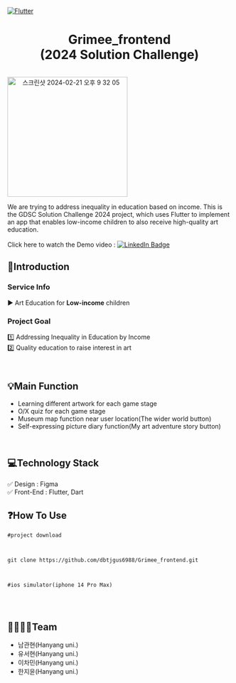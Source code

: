 [![Flutter](https://img.shields.io/badge/Made%20with-Flutter-blue.svg)](https://flutter.dev/) 
<h1 align="center">
<span> Grimee_frontend <br> (2024 Solution Challenge)
</span>
</h1>
<div style="display: flex;">
<p align="center"><img width="270" alt="스크린샷 2024-02-21 오후 9 32 05" src="https://github.com/dbtjgus6988/Grimee_frontend/assets/144633320/5740c28c-e05c-4425-9c70-8693874b4c4f"></p>
</div>
We are trying to address inequality in education based on income. This is the GDSC Solution Challenge 2024 project, which uses Flutter to implement an app that enables low-income children to also receive high-quality art education. <br>
<br>
Click here to watch the Demo video :
<a href="https://youtu.be/VqojYN2tKqo?si=KvSIptzVVSistFGl">
    <img src="https://img.shields.io/badge/YouTube-%23FF0000.svg?style=for-the-badge&logo=YouTube&logoColor=white" alt="LinkedIn Badge"/>
  </a> 	

## 📌Introduction

### Service Info
▶️ Art Education for **Low-income** children
  
### Project Goal
1️⃣ Addressing Inequality in Education by Income <br>
2️⃣ Quality education to raise interest in art

<br>
     
## 💡Main Function
- Learning different artwork for each game stage
- O/X quiz for each game stage
- Museum map function near user location(The wider world button)
- Self-expressing picture diary function(My art adventure story button)

<br>

## 💻Technology Stack
✅ Design : Figma <br>
✅ Front-End : Flutter, Dart
<br>

## ❓How To Use
<pre><code>#project download <br>
   <br>
git clone https://github.com/dbtjgus6988/Grimee_frontend.git <br>
   <br>
#ios simulator(iphone 14 Pro Max)<br>
</code></pre>

<br>

## 👩‍👩‍👧‍👦Team
- 남관현(Hanyang uni.)
- 유서현(Hanyang uni.)
- 이차민(Hanyang uni.)
- 한지윤(Hanyang uni.)



